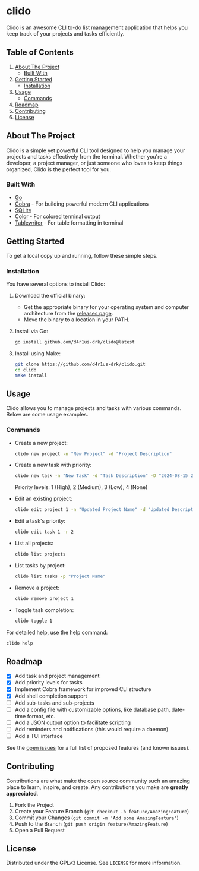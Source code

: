 # clido

Clido is an awesome CLI to-do list management application that helps you keep track of your projects and tasks efficiently.

## Table of Contents

1. [About The Project](#about-the-project)
   - [Built With](#built-with)
2. [Getting Started](#getting-started)
   - [Installation](#installation)
3. [Usage](#usage)
   - [Commands](#commands)
4. [Roadmap](#roadmap)
5. [Contributing](#contributing)
6. [License](#license)

## About The Project

Clido is a simple yet powerful CLI tool designed to help you manage your projects and tasks effectively from the terminal. Whether you're a developer, a project manager, or just someone who loves to keep things organized, Clido is the perfect tool for you.

### Built With

- [Go](https://golang.org/)
- [Cobra](https://github.com/spf13/cobra) - For building powerful modern CLI applications
- [SQLite](https://www.sqlite.org/index.html)
- [Color](https://github.com/fatih/color) - For colored terminal output
- [Tablewriter](https://github.com/olekukonko/tablewriter) - For table formatting in terminal

## Getting Started

To get a local copy up and running, follow these simple steps.

### Installation

You have several options to install Clido:

1. Download the official binary:

   - Get the appropriate binary for your operating system and computer architecture from the [releases page](https://github.com/d4r1us-drk/clido/releases).
   - Move the binary to a location in your PATH.

2. Install via Go:

   ```sh
   go install github.com/d4r1us-drk/clido@latest
   ```

3. Install using Make:

   ```sh
   git clone https://github.com/d4r1us-drk/clido.git
   cd clido
   make install
   ```

## Usage

Clido allows you to manage projects and tasks with various commands. Below are some usage examples.

### Commands

- Create a new project:

  ```sh
  clido new project -n "New Project" -d "Project Description"
  ```

- Create a new task with priority:

  ```sh
  clido new task -n "New Task" -d "Task Description" -D "2024-08-15 23:00" -p "Existing Project" -r 1
  ```

  Priority levels: 1 (High), 2 (Medium), 3 (Low), 4 (None)

- Edit an existing project:

  ```sh
  clido edit project 1 -n "Updated Project Name" -d "Updated Description"
  ```

- Edit a task's priority:

  ```sh
  clido edit task 1 -r 2
  ```

- List all projects:

  ```sh
  clido list projects
  ```

- List tasks by project:

  ```sh
  clido list tasks -p "Project Name"
  ```

- Remove a project:

  ```sh
  clido remove project 1
  ```

- Toggle task completion:

  ```sh
  clido toggle 1
  ```

For detailed help, use the help command:

```sh
clido help
```

## Roadmap

- [x] Add task and project management
- [x] Add priority levels for tasks
- [x] Implement Cobra framework for improved CLI structure
- [x] Add shell completion support
- [ ] Add sub-tasks and sub-projects
- [ ] Add a config file with customizable options, like database path, date-time format, etc.
- [ ] Add a JSON output option to facilitate scripting
- [ ] Add reminders and notifications (this would require a daemon)
- [ ] Add a TUI interface

See the [open issues](https://github.com/d4r1us-drk/clido/issues) for a full list of proposed features (and known issues).

## Contributing

Contributions are what make the open source community such an amazing place to learn, inspire, and create. Any contributions you make are **greatly appreciated**.

1. Fork the Project
2. Create your Feature Branch (`git checkout -b feature/AmazingFeature`)
3. Commit your Changes (`git commit -m 'Add some AmazingFeature'`)
4. Push to the Branch (`git push origin feature/AmazingFeature`)
5. Open a Pull Request

## License

Distributed under the GPLv3 License. See `LICENSE` for more information.
